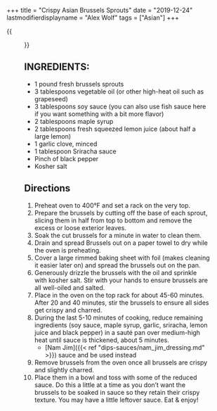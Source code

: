 +++
title = "Crispy Asian Brussels Sprouts"
date = "2019-12-24"
lastmodifierdisplayname = "Alex Wolf"
tags = ["Asian"]
+++

{{<figure src="/images/Crispy-Asian-Brussels-Sprouts-5.jpg">}}


## INGREDIENTS:

* 1 pound fresh brussels sprouts
* 3 tablespoons vegetable oil (or other high-heat oil such as grapeseed)
* 3 tablespoons soy sauce (you can also use fish sauce here if you want something with a bit more flavor)
* 2 tablespoons maple syrup
* 2 tablespoons fresh squeezed lemon juice (about half a large lemon)
* 1 garlic clove, minced
* 1 tablespoon Sriracha sauce
* Pinch of black pepper
* Kosher salt

## Directions

1. Preheat oven to 400°F and set a rack on the very top.
2. Prepare the brussels by cutting off the base of each sprout, slicing them in half from top to bottom and remove the excess or loose exterior leaves.
3. Soak the cut brussels for a minute in water to clean them.
4. Drain and spread Brussels out on a paper towel to dry while the oven is preheating.
5. Cover a large rimmed baking sheet with foil (makes cleaning it easier later on) and spread the brussels out on the pan.
6. Generously drizzle the brussels with the oil and sprinkle with kosher salt. Stir with your hands to ensure brussels are all well-oiled and salted.
7. Place in the oven on the top rack for about 45-60 minutes. After 20 and 40 minutes, stir the brussels to ensure all sides get crispy and charred.
8. During the last 5-10 minutes of cooking, reduce remaining ingredients (soy sauce, maple syrup, garlic, sriracha, lemon juice and black pepper) in a sauté pan over medium-high heat until sauce is thickened, about 5 minutes.
    * [Nam Jim]({{< ref "dips-sauces/nam_jim_dressing.md" >}}) sauce and be used instead 
9. Remove brussels from the oven once all brussels are crispy and slightly charred.
10. Place them in a bowl and toss with some of the reduced sauce. Do this a little at a time as you don’t want the brussels to be soaked in sauce so they retain their crispy texture. You may have a little leftover sauce. Eat & enjoy!